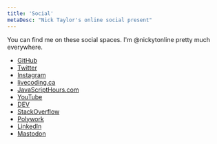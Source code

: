 ```yaml
---
title: 'Social'
metaDesc: "Nick Taylor's online social present"
---
```


You can find me on these social spaces. I'm @nickytonline pretty much everywhere.

- [GitHub](https://github.com/nickytonline "Nick Taylor's GitHub profile")
- [Twitter](https://twitter.com/nickytonline "Nick Taylor's Twitter account")
- [Instagram](https://instagram.com/nickytonline "Nick Taylor's Instagram account")
- [livecoding.ca](https://livecoding.ca "Nick Taylor's Live Coding")
- [JavaScriptHours.com](https://javascripthours.com "Nick Taylor's Live Coding")
- [YouTube](https://youtube.iamdeveloper.com "Nick Taylor's YouTube account")
- [DEV](https://dev.to/nickytonline "Nick Taylor's DEV profile")
- [StackOverflow](https://stackoverflow.com/users/77814/nickytonline "Nick Taylor's Stackoverflow profile")
- [Polywork](https://timeline.iamdeveloper.com "Nick Taylor's Polywork page")
- [LinkedIn](https://www.linkedin.com/in/nickytonline "Nick Taylor's LinkedIn profile")
- <a rel="me" href="https://toot.cafe/@nickytonline">Mastodon</a>
